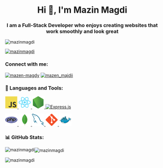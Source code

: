 <h1 align="center">Hi 👋, I'm Mazin Magdi</h1>
<h3 align="center">I am a Full-Stack Developer who enjoys creating websites that work smoothly and look great</h3>

<p align="left"> <img src="https://komarev.com/ghpvc/?username=mazinmagdi&label=Profile%20views&color=0e75b6&style=flat" alt="mazinmagdi" /> </p>

<p align="left"> <a href="https://github.com/ryo-ma/github-profile-trophy"><img src="https://github-profile-trophy.vercel.app/?username=mazinmagdi" alt="mazinmagdi" /></a> </p>

<h3 align="left">Connect with me:</h3>
<p align="left">
<a href="https://linkedin.com/in/mazinmagdi" target="blank"><img align="center" src="https://raw.githubusercontent.com/rahuldkjain/github-profile-readme-generator/master/src/images/icons/Social/linked-in-alt.svg" alt="mazen-magdy" height="30" width="40" /></a>
<a href="https://instagram.com/mazinmagdii" target="blank"><img align="center" src="https://raw.githubusercontent.com/rahuldkjain/github-profile-readme-generator/master/src/images/icons/Social/instagram.svg" alt="mazen_majdii" height="30" width="40" /></a>
  
<h3 align="left">🚀 Languages and Tools:</h3>
<p align="left"> 
  <!-- Frontend -->
  <a href="https://developer.mozilla.org/en-US/docs/Web/JavaScript" target="_blank" rel="noreferrer"> 
    <img src="https://raw.githubusercontent.com/devicons/devicon/master/icons/javascript/javascript-original.svg" alt="JavaScript" width="40" height="40" title="JavaScript"/> 
  </a>
  <a href="https://reactjs.org/" target="_blank" rel="noreferrer"> 
    <img src="https://raw.githubusercontent.com/devicons/devicon/master/icons/react/react-original.svg" alt="React" width="40" height="40" title="React.js"/> 
  </a>

  <!-- Backend -->
  <a href="https://nodejs.org/" target="_blank" rel="noreferrer"> 
    <img src="https://raw.githubusercontent.com/devicons/devicon/master/icons/nodejs/nodejs-original.svg" alt="Node.js" width="40" height="40" title="Node.js"/> 
  </a>
  <a href="https://expressjs.com/" target="_blank" rel="noreferrer"> 
    <img src="https://upload.wikimedia.org/wikipedia/commons/6/64/Expressjs.png" alt="Express.js" width="40" height="40" title="Express.js" />
  </a> 
</p>

  <a href="https://www.php.net/" target="_blank" rel="noreferrer"> 
    <img src="https://raw.githubusercontent.com/devicons/devicon/master/icons/php/php-original.svg" alt="PHP" width="40" height="40" title="PHP"/> 
  </a>

  <!-- Database -->
  <a href="https://www.mongodb.com/" target="_blank" rel="noreferrer"> 
    <img src="https://raw.githubusercontent.com/devicons/devicon/master/icons/mongodb/mongodb-original.svg" alt="MongoDB" width="40" height="40" title="MongoDB"/> 
  </a>
  <a href="https://www.mysql.com/" target="_blank" rel="noreferrer"> 
    <img src="https://raw.githubusercontent.com/devicons/devicon/master/icons/mysql/mysql-original.svg" alt="MySQL" width="40" height="40" title="MySQL"/> 
  </a>

  <!-- DevOps & Tools -->
  <a href="https://git-scm.com/" target="_blank" rel="noreferrer"> 
    <img src="https://raw.githubusercontent.com/devicons/devicon/master/icons/git/git-original.svg" alt="Git" width="40" height="40" title="Git"/> 
  </a>
  <a href="https://www.docker.com/" target="_blank" rel="noreferrer"> 
    <img src="https://raw.githubusercontent.com/devicons/devicon/master/icons/docker/docker-original.svg" alt="Docker" width="40" height="40" title="Docker"/> 
  </a>
</p>

<h3 align="left">📊 GitHub Stats:</h3>
<p>
  <img align="left" src="https://github-readme-stats.vercel.app/api/top-langs?username=mazinmagdi&show_icons=true&locale=en&layout=compact&theme=tokyonight" alt="mazinmagdi" />
</p>

<p>
  <img align="center" src="https://github-readme-stats.vercel.app/api?username=mazinmagdi&show_icons=true&locale=en&theme=tokyonight" alt="mazinmagdi" />
</p>

<p>
  <img align="center" src="https://github-readme-streak-stats.herokuapp.com/?user=mazinmagdi&theme=tokyonight" alt="mazinmagdi" />
</p>
